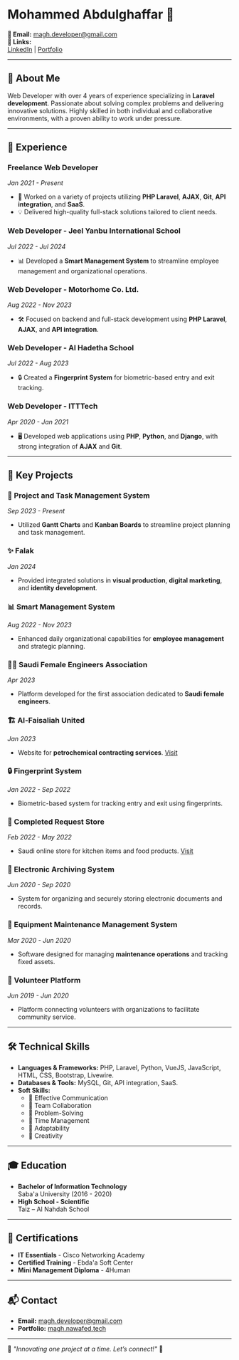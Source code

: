 # Mohammed Abdulghaffar 🌟  
**📧 Email:** [magh.developer@gmail.com](mailto:magh.developer@gmail.com)  
**🔗 Links:**  
[LinkedIn](https://www.linkedin.com/in/mohammed-abdulghaffar-dev) | [Portfolio](https://magh.nawafed.tech)

---

## 🎯 **About Me**  
Web Developer with over 4 years of experience specializing in **Laravel development**. Passionate about solving complex problems and delivering innovative solutions. Highly skilled in both individual and collaborative environments, with a proven ability to work under pressure.  

---

## 💼 **Experience**  

### **Freelance Web Developer**  
*Jan 2021 - Present*  
- 🚀 Worked on a variety of projects utilizing **PHP Laravel**, **AJAX**, **Git**, **API integration**, and **SaaS**.  
- 💡 Delivered high-quality full-stack solutions tailored to client needs.

### **Web Developer - Jeel Yanbu International School**  
*Jul 2022 - Jul 2024*  
- 📊 Developed a **Smart Management System** to streamline employee management and organizational operations.

### **Web Developer - Motorhome Co. Ltd.**  
*Aug 2022 - Nov 2023*  
- 🛠️ Focused on backend and full-stack development using **PHP Laravel**, **AJAX**, and **API integration**.

### **Web Developer - Al Hadetha School**  
*Jul 2022 - Aug 2023*  
- 🔒 Created a **Fingerprint System** for biometric-based entry and exit tracking.

### **Web Developer - ITTTech**  
*Apr 2020 - Jan 2021*  
- 🖥️ Developed web applications using **PHP**, **Python**, and **Django**, with strong integration of **AJAX** and **Git**.

---

## 📂 **Key Projects**  

### **🎯 Project and Task Management System**  
*Sep 2023 - Present*  
- Utilized **Gantt Charts** and **Kanban Boards** to streamline project planning and task management.

### **✨ Falak**  
*Jan 2024*  
- Provided integrated solutions in **visual production**, **digital marketing**, and **identity development**.

### **📊 Smart Management System**  
*Aug 2022 - Nov 2023*  
- Enhanced daily organizational capabilities for **employee management** and strategic planning.

### **👩‍🔬 Saudi Female Engineers Association**  
*Apr 2023*  
- Platform developed for the first association dedicated to **Saudi female engineers**.

### **🏗️ Al-Faisaliah United**  
*Jan 2023*  
- Website for **petrochemical contracting services**. [Visit](https://al-faisaliahunited.com/)

### **🔒 Fingerprint System**  
*Jan 2022 - Sep 2022*  
- Biometric-based system for tracking entry and exit using fingerprints.

### **🛒 Completed Request Store**  
*Feb 2022 - May 2022*  
- Saudi online store for kitchen items and food products. [Visit](https://completed-request.com/)

### **📁 Electronic Archiving System**  
*Jun 2020 - Sep 2020*  
- System for organizing and securely storing electronic documents and records.

### **🔧 Equipment Maintenance Management System**  
*Mar 2020 - Jun 2020*  
- Software designed for managing **maintenance operations** and tracking fixed assets.

### **🤝 Volunteer Platform**  
*Jun 2019 - Jun 2020*  
- Platform connecting volunteers with organizations to facilitate community service.

---

## 🛠️ **Technical Skills**  
- **Languages & Frameworks:** PHP, Laravel, Python, VueJS, JavaScript, HTML, CSS, Bootstrap, Livewire.  
- **Databases & Tools:** MySQL, Git, API integration, SaaS.  
- **Soft Skills:**  
  - 🔹 Effective Communication  
  - 🔹 Team Collaboration  
  - 🔹 Problem-Solving  
  - 🔹 Time Management  
  - 🔹 Adaptability  
  - 🔹 Creativity  

---

## 🎓 **Education**  

- **Bachelor of Information Technology**  
  Saba'a University (2016 - 2020)  
- **High School - Scientific**  
  Taiz – Al Nahdah School  

---

## 📜 **Certifications**  
- **IT Essentials** - Cisco Networking Academy  
- **Certified Training** - Ebda'a Soft Center  
- **Mini Management Diploma** - 4Human  

---

## 📬 **Contact**  
- **Email:** [magh.developer@gmail.com](mailto:magh.developer@gmail.com)   
- **Portfolio:** [magh.nawafed.tech](https://magh.nawafed.tech)  

---

🌟 *"Innovating one project at a time. Let’s connect!"* 🌟
